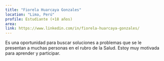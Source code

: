 ```yaml
---
title: "Fiorela Huarcaya Gonzales"
location: "Lima, Perú"
profile: Estudiante (+18 años)
area: 
link: https://www.linkedin.com/in/fiorela-huarcaya-gonzales/
---
```


Es una oportunidad para buscar soluciones a problemas que se le presentan a muchas personas en el rubro de la Salud. Estoy muy motivada para aprender y participar.